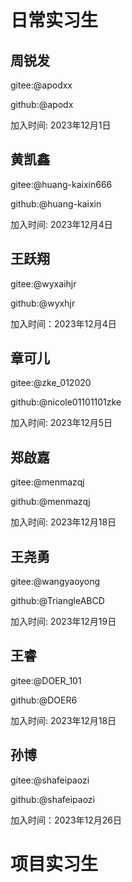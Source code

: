 # 日常实习生

<!-- 日常实习生添加格式:

## 真实姓名1
gitee:@giteeid

github:@githubid

加入时间: xxxx年xx月xx日

-->
## 周锐发
gitee:@apodxx

github:@apodx

加入时间: 2023年12月1日

## 黄凯鑫
gitee:@huang-kaixin666

github:@huang-kaixin

加入时间: 2023年12月4日


## 王跃翔
gitee:@wyxaihjr

github:@wyxhjr

加入时间：2023年12月4日

## 章可儿
gitee:@zke_012020

github:@nicole01101101zke

加入时间: 2023年12月5日

## 郑啟嘉
gitee:@menmazqj

github:@menmazqj

加入时间: 2023年12月18日

## 王尧勇
gitee:@wangyaoyong

github:@TriangleABCD

加入时间: 2023年12月19日

## 王睿
gitee:@DOER_101

github:@DOER6

加入时间: 2023年12月18日

## 孙博
gitee:@shafeipaozi

github:@shafeipaozi

加入时间：2023年12月26日

# 项目实习生

<!-- 项目实习生添加格式:

## 真实姓名2
gitee:@giteeid

github:@githubid

加入时间: xxxx年xx月xx日

项目 issue:

-->
